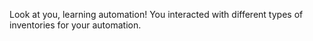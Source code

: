 Look at you, learning automation!
You interacted with different types of inventories for your automation.